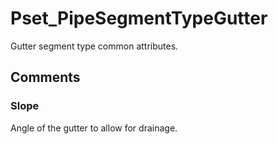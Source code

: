 # Pset_PipeSegmentTypeGutter

Gutter segment type common attributes.


## Comments

### Slope

Angle of the gutter to allow for drainage.

